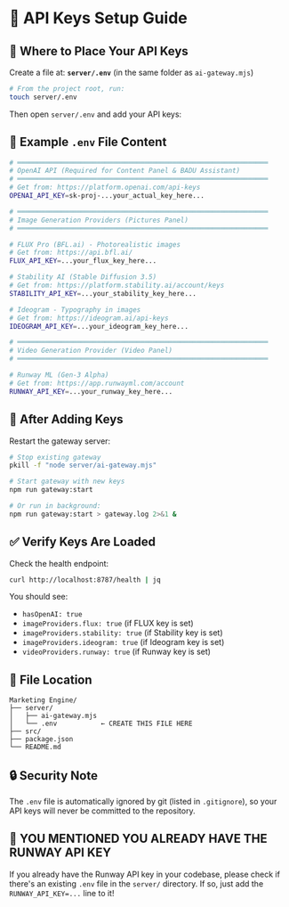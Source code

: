 # 🔑 API Keys Setup Guide

## 📍 Where to Place Your API Keys

Create a file at: **`server/.env`** (in the same folder as `ai-gateway.mjs`)

```bash
# From the project root, run:
touch server/.env
```

Then open `server/.env` and add your API keys:

## 📝 Example `.env` File Content

```bash
# ═══════════════════════════════════════════════════════════════
# OpenAI API (Required for Content Panel & BADU Assistant)
# ═══════════════════════════════════════════════════════════════
# Get from: https://platform.openai.com/api-keys
OPENAI_API_KEY=sk-proj-...your_actual_key_here...

# ═══════════════════════════════════════════════════════════════
# Image Generation Providers (Pictures Panel)
# ═══════════════════════════════════════════════════════════════

# FLUX Pro (BFL.ai) - Photorealistic images
# Get from: https://api.bfl.ai/
FLUX_API_KEY=...your_flux_key_here...

# Stability AI (Stable Diffusion 3.5)
# Get from: https://platform.stability.ai/account/keys
STABILITY_API_KEY=...your_stability_key_here...

# Ideogram - Typography in images
# Get from: https://ideogram.ai/api-keys
IDEOGRAM_API_KEY=...your_ideogram_key_here...

# ═══════════════════════════════════════════════════════════════
# Video Generation Provider (Video Panel)
# ═══════════════════════════════════════════════════════════════

# Runway ML (Gen-3 Alpha)
# Get from: https://app.runwayml.com/account
RUNWAY_API_KEY=...your_runway_key_here...
```

## 🔄 After Adding Keys

Restart the gateway server:

```bash
# Stop existing gateway
pkill -f "node server/ai-gateway.mjs"

# Start gateway with new keys
npm run gateway:start

# Or run in background:
npm run gateway:start > gateway.log 2>&1 &
```

## ✅ Verify Keys Are Loaded

Check the health endpoint:

```bash
curl http://localhost:8787/health | jq
```

You should see:
- `hasOpenAI: true`
- `imageProviders.flux: true` (if FLUX key is set)
- `imageProviders.stability: true` (if Stability key is set)
- `imageProviders.ideogram: true` (if Ideogram key is set)
- `videoProviders.runway: true` (if Runway key is set)

## 📂 File Location

```
Marketing Engine/
├── server/
│   ├── ai-gateway.mjs
│   └── .env           ← CREATE THIS FILE HERE
├── src/
├── package.json
└── README.md
```

## 🔒 Security Note

The `.env` file is automatically ignored by git (listed in `.gitignore`), so your API keys will never be committed to the repository.

## 🎯 YOU MENTIONED YOU ALREADY HAVE THE RUNWAY API KEY

If you already have the Runway API key in your codebase, please check if there's an existing `.env` file in the `server/` directory. If so, just add the `RUNWAY_API_KEY=...` line to it!

